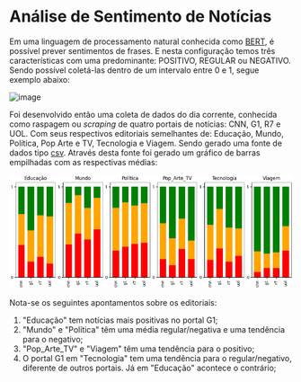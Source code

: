 # Análise de Sentimento de Notícias

Em uma linguagem de processamento natural conhecida como [BERT](https://blog.research.google/2018/11/open-sourcing-bert-state-of-art-pre.html), é possível prever sentimentos de frases. E nesta configuração temos três características com uma predominante: POSITIVO, REGULAR ou NEGATIVO. Sendo possível coletá-las dentro de um intervalo entre 0 e 1, segue exemplo abaixo: 

![image](https://github.com/thiagosegato/data-science_analise-sentimento-noticias/assets/26276218/7d48f309-5f77-49b4-a648-a5c047d06dac)

Foi desenvolvido então uma coleta de dados do dia corrente, conhecida como raspagem ou <i>scraping</i> de quatro portais de notícias: CNN, G1, R7 e UOL. Com seus respectivos editoriais semelhantes de: Educação, Mundo, Política, Pop Arte e TV, Tecnologia e Viagem. Sendo gerado uma fonte de dados tipo [csv](noticias_2023-10-19_14_01_34.csv). Através desta fonte foi gerado um gráfico de barras empilhadas com as respectivas médias:

![image](noticias_analise.png)

Nota-se os seguintes apontamentos sobre os editoriais:
<ol>
  <li>"Educação" tem notícias mais positivas no portal G1;</li>
  <li>"Mundo" e "Política" têm uma média regular/negativa e uma tendência para o negativo;</li>
  <li>"Pop_Arte_TV" e "Viagem" têm uma tendência para o positivo;</li>
  <li>O portal G1 em "Tecnologia" tem uma tendência para o regular/negativo, diferente de outros portais. Já em "Educação" acontece o contrário;</li>
</ol>

